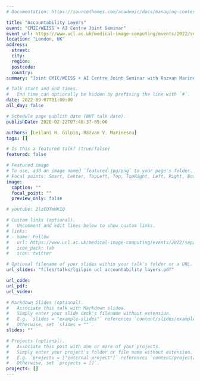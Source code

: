 ```yaml
---
# Documentation: https://sourcethemes.com/academic/docs/managing-content/

title: "Accountability Layers"
event: "CMIC/WEISS + AI Centre Joint Seminar"
event_url: https://www.ucl.ac.uk/medical-image-computing/events/2022/sep/prof-razvan-marinescu-prof-leilani-h-gilpin-cmicweiss-ai-centre-joint-seminar
location: "London, UK"
address:
  street:
  city:
  region:
  postcode:
  country:
summary: "Joint CMIC/WEISS + AI Centre Joint Seminar with Razvan Marinescu"

# Talk start and end times.
#   End time can optionally be hidden by prefixing the line with `#`.
date: 2022-09-07T01:00:00
all_day: false

# Schedule page publish date (NOT talk date).
publishDate: 2020-02-22T07:48:37-05:00

authors: [Leilani H. Gilpin, Razvan V. Marinescu]
tags: []

# Is this a featured talk? (true/false)
featured: false

# Featured image
# To use, add an image named `featured.jpg/png` to your page's folder. 
# Focal points: Smart, Center, TopLeft, Top, TopRight, Left, Right, BottomLeft, Bottom, BottomRight.
image:
  caption: ""
  focal_point: ""
  preview_only: false

# youtube: 2lzCO7mHK1Q

# Custom links (optional).
#   Uncomment and edit lines below to show custom links.
# links:
# - name: Follow
#   url: https://www.ucl.ac.uk/medical-image-computing/events/2022/sep/prof-razvan-marinescu-prof-leilani-h-gilpin-cmicweiss-ai-centre-joint-seminar
#   icon_pack: fab
#   icon: twitter

# Optional filename of your slides within your talk's folder or a URL.
url_slides: "files/talks/lgilpin_ucl_accountability_layers.pdf"

url_code:
url_pdf: 
url_video: 

# Markdown Slides (optional).
#   Associate this talk with Markdown slides.
#   Simply enter your slide deck's filename without extension.
#   E.g. `slides = "example-slides"` references `content/slides/example-slides.md`.
#   Otherwise, set `slides = ""`.
slides: ""

# Projects (optional).
#   Associate this post with one or more of your projects.
#   Simply enter your project's folder or file name without extension.
#   E.g. `projects = ["internal-project"]` references `content/project/deep-learning/index.md`.
#   Otherwise, set `projects = []`.
projects: []
---
```

